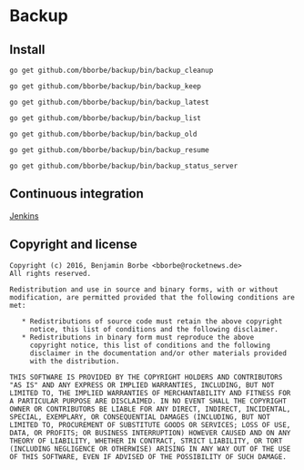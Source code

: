 # Backup

## Install

`go get github.com/bborbe/backup/bin/backup_cleanup`

`go get github.com/bborbe/backup/bin/backup_keep`

`go get github.com/bborbe/backup/bin/backup_latest`

`go get github.com/bborbe/backup/bin/backup_list`

`go get github.com/bborbe/backup/bin/backup_old`

`go get github.com/bborbe/backup/bin/backup_resume`

`go get github.com/bborbe/backup/bin/backup_status_server`

## Continuous integration

[Jenkins](https://www.benjamin-borbe.de/jenkins/job/Go-Backup/)

## Copyright and license

    Copyright (c) 2016, Benjamin Borbe <bborbe@rocketnews.de>
    All rights reserved.
    
    Redistribution and use in source and binary forms, with or without
    modification, are permitted provided that the following conditions are
    met:
    
       * Redistributions of source code must retain the above copyright
         notice, this list of conditions and the following disclaimer.
       * Redistributions in binary form must reproduce the above
         copyright notice, this list of conditions and the following
         disclaimer in the documentation and/or other materials provided
         with the distribution.

    THIS SOFTWARE IS PROVIDED BY THE COPYRIGHT HOLDERS AND CONTRIBUTORS
    "AS IS" AND ANY EXPRESS OR IMPLIED WARRANTIES, INCLUDING, BUT NOT
    LIMITED TO, THE IMPLIED WARRANTIES OF MERCHANTABILITY AND FITNESS FOR
    A PARTICULAR PURPOSE ARE DISCLAIMED. IN NO EVENT SHALL THE COPYRIGHT
    OWNER OR CONTRIBUTORS BE LIABLE FOR ANY DIRECT, INDIRECT, INCIDENTAL,
    SPECIAL, EXEMPLARY, OR CONSEQUENTIAL DAMAGES (INCLUDING, BUT NOT
    LIMITED TO, PROCUREMENT OF SUBSTITUTE GOODS OR SERVICES; LOSS OF USE,
    DATA, OR PROFITS; OR BUSINESS INTERRUPTION) HOWEVER CAUSED AND ON ANY
    THEORY OF LIABILITY, WHETHER IN CONTRACT, STRICT LIABILITY, OR TORT
    (INCLUDING NEGLIGENCE OR OTHERWISE) ARISING IN ANY WAY OUT OF THE USE
    OF THIS SOFTWARE, EVEN IF ADVISED OF THE POSSIBILITY OF SUCH DAMAGE.
